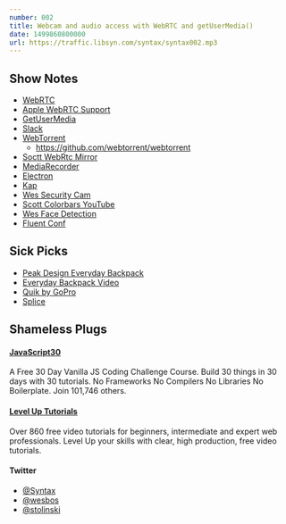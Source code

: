 ```yaml
---
number: 002
title: Webcam and audio access with WebRTC and getUserMedia()
date: 1499860800000
url: https://traffic.libsyn.com/syntax/syntax002.mp3
---
```


## Show Notes
* [WebRTC](https://webrtc.org/)
* [Apple WebRTC Support](https://www.theregister.co.uk/2016/04/13/apple_rolling_webrtc_into_webkit/)
* [GetUserMedia](https://w3c.github.io/mediacapture-main/getusermedia.html)
* [Slack](https://slack.com)
* [WebTorrent](https://webtorrent.io)
  * https://github.com/webtorrent/webtorrent
* [Soctt WebRtc Mirror](https://github.com/stolinski/bboy-tools/blob/master/client/tools/Timemachine.js)
* [MediaRecorder](https://developer.mozilla.org/en-US/docs/Web/API/MediaRecorder)
* [Electron](https://electron.atom.io/)
* [Kap](https://getkap.co/)
* [Wes Security Cam](https://github.com/wesbos/HTML5-Security-Camera)
* [Scott Colorbars YouTube](https://www.youtube.com/watch?v=4cuqYDnekpg)
* [Wes Face Detection](https://github.com/wesbos/HTML5-Face-Detection)
* [Fluent Conf](https://conferences.oreilly.com/fluent/fl-ca)

## Sick Picks
* [Peak Design Everyday Backpack](https://www.peakdesign.com/everyday-backpack)
 * [Everyday Backpack Video](https://www.youtube.com/watch?v=Wf8US4LJp1w)
* [Quik by GoPro](https://quik.gopro.com)
* [Splice](https://spliceapp.com/)

## Shameless Plugs
#### [JavaScript30](https://javascript30.com)
A Free 30 Day Vanilla JS Coding Challenge Course. Build 30 things in 30 days with 30 tutorials.
No Frameworks No Compilers No Libraries No Boilerplate. Join 101,746 others.

#### [Level Up Tutorials](https://leveluptutorials.com/)
Over 860 free video tutorials for beginners, intermediate and expert web professionals. Level Up your skills with clear, high production, free video tutorials.

#### Twitter
 * [@Syntax](https://twitter.com/syntaxfm)
 * [@wesbos](https://twitter.com/wesbos)
 * [@stolinski](https://twitter.com/stolinski)

